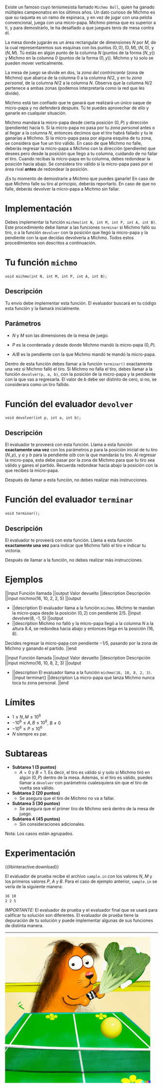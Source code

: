 Existe un famoso cuyo tenismesista llamado `Michmo Boll`, quien ha ganado múltiples campeonatos en los últimos años. Un dato curioso de Michmo es que su raqueta es un ramo de espinaca, y en vez de jugar con una pelota convencional, juega con una micro-papa. Michmo piensa que es superior a ti, y para demostrarlo, te ha desafiado a que juegues tenis de mesa contra él.

La mesa donde jugarán es un área rectangular de dimensiones $N$ por $M$, de la cual representaremos sus esquinas con los puntos $(0, 0), (0, M), (N, 0)$, y $(N, M)$. Tú estás en algún punto de la columna $N$ (puntos de la forma $(N, y)$) y Michmo en la columna $0$ (puntos de la forma $(0, y)$). Michmo y tú solo se pueden mover verticalmente.

La mesa de juego se divide en dos, la _zona del contrincante_ (zona de Michmo) que abarca de la columna $0$ a la columna $N / 2$, y en tu _zona personal_, de la columna $N / 2$ a la columna $N$. Observa que la columna $N / 2$ pertenece a ambas zonas (podemos interpretarla como la red que les divide).

Michmo está tan confiado que te ganará que realizará un único saque de micro-papa y no defenderá después. Tú te puedes aprovechar de ello y ganarle en cualquier situación.

Michmo mandará la micro-papa desde cierta posición $(0, P)$ y dirección (pendiente) hacía ti. Si la micro-papa no pasa por tu _zona personal_ antes o al llegar a la columna $N$, entonces decimos que el tiro habrá fallado y tu le ganarías a Michmo. Si la micro-papa pasa por alguna esquina de tu zona, se considera que fue un tiro válido. En caso de que Michmo no falle, deberás regresar la micro-papa a Michmo con la dirección (pendiente) que desees pero desde la posición que llego a tu columna, cuidando de no fallar el tiro. Cuando recibas la micro-papa en tu columna, debes redondear la posición hacia abajo. Se considera tiro válido si la micro-papa pasó por el área rival **antes** de redondear la posición.

¡Es tu momento de demostrarle a Michmo que puedes ganarle! En caso de que Michmo falle su tiro al principio, deberás reportarlo. En caso de que no falle, deberás devolver la micro-papa a Michmo sin fallar.

# Implementación

Debes implementar la función `michmo(int N, int M, int P, int A, int B)`. Este procedimiento debe llamar a las funciones `terminar` si Michmo falló su tiro, o a la función `devolver` con la posición que llegó la micro-papa y la pendiente con la que decidas devolverla a Michmo. Todos estos procedimientos son descritos a continuación.

# Tu función `michmo`

`void michmo(int N, int M, int P, int A, int B);`

## Descripción

Tu envío debe implementar esta función. El evaluador buscará en tu código esta función y la llamará inicialmente.

## Parámetros

- $N$ y $M$ son las dimensiones de la mesa de juego.

- $P$ es la coordenada $y$ desde donde Michmo mandó la micro-papa $(0, P)$.

- $A / B$ es la pendiente con la que Michmo mandó te mandó la micro-papa.

Dentro de esta función debes llamar a la función `terminar()` exactamente una vez si Michmo falló el tiro. Si Michmo no falla el tiro, debes llamar a la función `devolver(p, a, b)`, con la posición de la micro-papa y la pendiente con la que vas a regresarla. El valor de $b$ debe ser distinto de cero, si no, se considerara como un tiro fallido.

# Función del evaluador `devolver`

`void devolver(int p, int a, int b);`

## Descripción

El evaluador te proveerá con esta función. Llama a esta función **exactamente una vez** con los parámetros $p$ para la posición inicial de tu tiro $(N, p)$, y $a$ y $b$ para la pendiente $a / b$ con la que mandarás tu tiro. Al regresar la micro-papa, esta debe pasar por la zona de Michmo para que tu tiro sea válido y ganes el partido. Recuerda redondear hacia abajo la posición con la que recibes la micro-papa.

Después de llamar a esta función, no debes realizar más instrucciones.

# Función del evaluador `terminar`

`void terminar();`

## Descripción

El evaluador te proveerá con esta función. Llama a esta función **exactamente una vez** para indicar que Michmo falló el tiro e indicar tu victoria.

Después de llamar a la función, no debes realizar más instrucciones.

# Ejemplos

||input
Función llamada
||output
Valor devuelto
||description
Descripción
||input
michmo(16, 10, 2, 2, 5)
||output

- ||description
  El evaluador llama a la función `michmo`. Michmo te mandan la micro-papa desde la posición $(0, 2)$ con pendiente $2/5$.
  ||input
  devolver(8, -1, 5)
  ||output
- ||description
  Michmo no falló y la micro-papa llegó a la columna $N$ a la altura $8.4$, se redondea hacia abajo y entonces llega en la posición $(16, 8)$.

Decides regresar la micro-papa con pendiente $-1/5$, pasando por la zona de Michmo y ganando el partido.
||end

||input
Función llamada
||output
Valor devuelto
||description
Descripción
||input
michmo(16, 10, 8, 2, 3)
||output

- ||description
  El evaluador llama a la función `michmo(16, 10, 8, 2, 3)`.
  ||input
  terminar()
  ||description
  La micro-papa que lanza Michmo nunca toca tu zona personal.
  ||end

# Límites

- $1 \leq N, M \leq 10^6$
- $-10^6 \leq A, B \leq 10^6$, $B \neq 0$
- $-10^6 \leq P \leq 10^6$
- $N$ siempre es par.

# Subtareas

- **Subtarea 1 (5 puntos)**
  - $A=0$ y $B=1$. Es decir, el tiro es válido si y solo si Michmo tiró en algún $(0, P)$ dentro de la mesa. Además, si el tiro es válido, puedes llamar a `devolver` con parámetros cualesquiera sin que el tiro de vuelta sea válido.
- **Subtarea 2 (20 puntos)**
  - Se asegura que el tiro de Michmo no va a fallar.
- **Subtarea 3 (30 puntos)**
  - Se asegura que el primer tiro de Michmo será dentro de la mesa de juego.
- **Subtarea 4 (45 puntos)**
  - Sin consideraciones adicionales.

Nota: Los casos están agrupados.

# Experimentación

{{libinteractive:download}}

El evaluador de prueba recibe el archivo `sample.in` con los valores $N$, $M$ y los primeros valores $P$, $A$ y $B$. Para el caso de ejemplo anterior, `sample.in` se vería de la siguiente manera:

```
16 10
2 2 5
```

_IMPORTANTE:_ El evaluador de prueba y el evaluador final que se usará para calificar tu solución son diferentes. El evaluador de prueba tiene la depuración de tu solución y puede implementar algunas de sus funciones de distinta manera.

---

![](michmo.jpeg 'Michmo, el tenismesista.')
